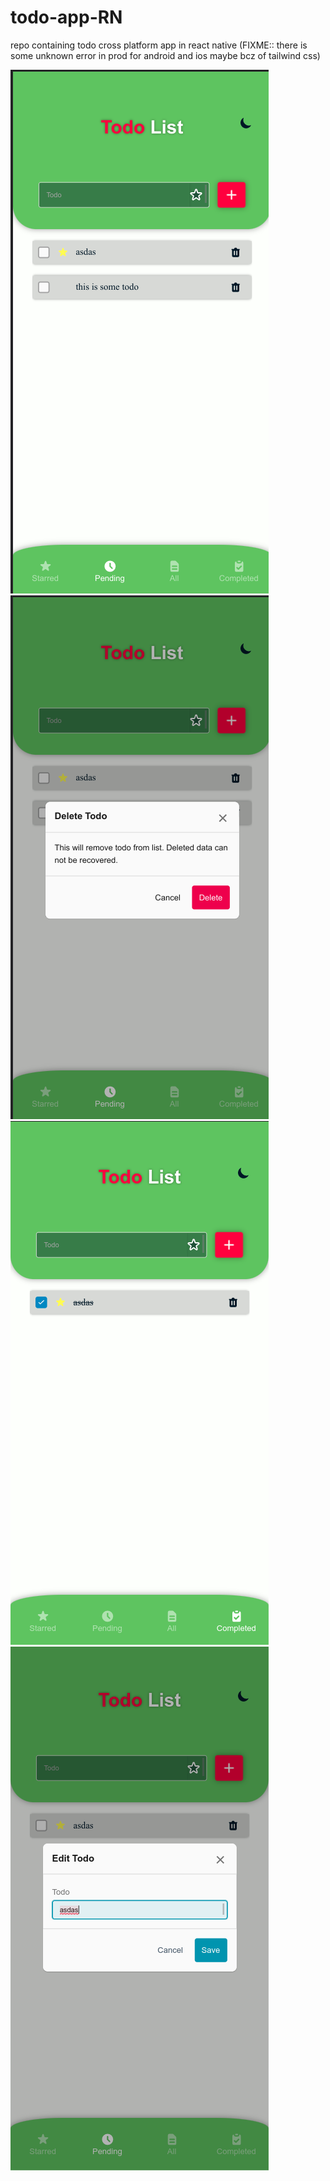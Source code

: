 # todo-app-RN
repo containing todo cross platform app in react native (FIXME:: there is some unknown error in prod for android and ios maybe bcz of tailwind css)

![ss](todo_ss/ss1.png)
![ss](todo_ss/ss2.png)
![ss](todo_ss/ss3.png)
![ss](todo_ss/ss4.png)
